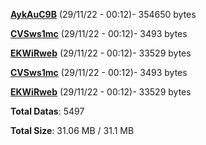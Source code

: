 [**AykAuC9B**](/data/AykAuC9B.txt) (29/11/22 - 00:12)- 354650 bytes

[**CVSws1mc**](/data/CVSws1mc.txt) (29/11/22 - 00:12)- 3493 bytes

[**EKWiRweb**](/data/EKWiRweb.txt) (29/11/22 - 00:12)- 33529 bytes

[**CVSws1mc**](/data/CVSws1mc.txt) (29/11/22 - 00:12)- 3493 bytes

[**EKWiRweb**](/data/EKWiRweb.txt) (29/11/22 - 00:12)- 33529 bytes

**Total Datas**: 5497

**Total Size**: 31.06 MB / 31.1 MB
